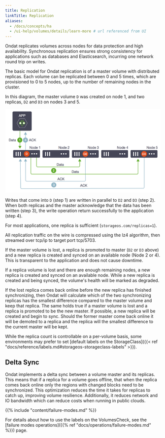 ```yaml
---
title: Replication
linkTitle: Replication
aliases:
  - /docs/concepts/ha
  - /ui-help/volumes/details/learn-more # url referenced from UI
---
```


Ondat replicates volumes across nodes for data protection and high
availability. Synchronous replication ensures strong consistency for
applications such as databases and Elasticsearch, incurring one network round
trip on writes.

The basic model for Ondat replication is of a master volume with distributed
replicas. Each volume can be replicated between 0 and 5 times, which are
provisioned to 0 to 5 nodes, up to the number of remaining nodes in the cluster.

In this diagram, the master volume `D` was created on node 1, and two replicas,
`D2` and `D3` on nodes 3 and 5.

![Ondat replication](/images/docs/concepts/high-availability.png)

Writes that come into `D` (step 1) are written in parallel to `D2` and `D3`
(step 2). When both replicas and the master acknowledge that the data has been
written (step 3), the write operation return successfully to the application
(step 4).

For most applications, one replica is sufficient (`storageos.com/replicas=1`).

All replication traffic on the wire is compressed using the lz4 algorithm, then
streamed over tcp/ip to target port tcp/5703.

If the master volume is lost, a replica is promoted to master (`D2` or `D3`
above) and a new replica is created and synced on an available node (Node 2 or
4). This is transparent to the application and does not cause downtime.

If a replica volume is lost and there are enough remaining nodes, a new replica
is created and synced on an available node. While a new replica is created and
being synced, the volume's health will be marked as degraded.

If the lost replica comes back online before the new replica has finished
synchronizing, then Ondat will calculate which of the two synchronizing
replicas has the smallest difference compared to the master volume and keep
that replica. The same holds true if a master volume is lost and a replica is
promoted to be the new master. If possible, a new replica will be created and
begin to sync. Should the former master come back online it will be demoted to
a replica and the replica will the smallest difference to the current master
will be kept.

While the replica count is controllable on a per-volume basis, some
environments may prefer to set [default labels on the StorageClass]({{< ref
"docs/reference/labels.md#storageos-storageclass-labels" >}}).

## Delta Sync

Ondat implements a delta sync between a volume master and its replicas.
This means that if a replica for a volume goes offline, that when the replica
comes back online only the regions with changed blocks need to be synchronized.
This optimization reduces the time it takes for replicas to catch up, improving
volume resilience. Additionally, it reduces network and IO bandwidth which can
reduce costs when running in public clouds.


{{% include "content/failure-modes.md" %}}

For details about how to use the labels on the VolumesCheck, see the [failure modes operations]({{% ref "docs/operations/failure-modes.md"
%}}) page.
